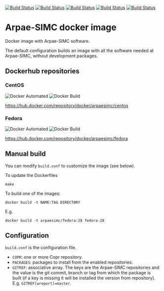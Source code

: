 [![Build Status](https://badges.herokuapp.com/travis/ARPA-SIMC/simc-docker-image?branch=master&env=DOCKER_IMAGE=centos:7&label=centos7)](https://travis-ci.org/ARPA-SIMC/simc-docker-image)
[![Build Status](https://badges.herokuapp.com/travis/ARPA-SIMC/simc-docker-image?branch=master&env=DOCKER_IMAGE=centos:8&label=centos8)](https://travis-ci.org/ARPA-SIMC/simc-docker-image)
[![Build Status](https://badges.herokuapp.com/travis/ARPA-SIMC/simc-docker-image?branch=master&env=DOCKER_IMAGE=fedora:31&label=fedora31)](https://travis-ci.org/ARPA-SIMC/simc-docker-image)
[![Build Status](https://badges.herokuapp.com/travis/ARPA-SIMC/simc-docker-image?branch=master&env=DOCKER_IMAGE=fedora:32&label=fedora32)](https://travis-ci.org/ARPA-SIMC/simc-docker-image)
[![Build Status](https://badges.herokuapp.com/travis/ARPA-SIMC/simc-docker-image?branch=master&env=DOCKER_IMAGE=fedora:33&label=fedora33)](https://travis-ci.org/ARPA-SIMC/simc-docker-image)

# Arpae-SIMC docker image

Docker image with Arpae-SIMC software.

The default configuration builds an image with all the software needed at
Arpae-SIMC, without development packages.

## Dockerhub repositories

### CentOS

![Docker Automated](https://img.shields.io/docker/automated/arpaesimc/centos.svg)
![Docker Build](https://img.shields.io/docker/build/arpaesimc/centos.svg)

https://hub.docker.com/repository/docker/arpaesimc/centos

### Fedora

![Docker Automated](https://img.shields.io/docker/automated/arpaesimc/fedora.svg)
![Docker Build](https://img.shields.io/docker/build/arpaesimc/fedora.svg)

https://hub.docker.com/repository/docker/arpaesimc/fedora

## Manual build

You can modify `build.conf` to customize the image (see below).

To update the Dockerfiles

```
make
```

To build one of the images:

```
docker build -t NAME:TAG DIRECTORY
```

E.g.

```
docker build -t arpaesimc/fedora:28 fedora-28
```


## Configuration

`build.conf` is the configuration file.

* `COPR`: one or more Copr repository.
* `PACKAGES`: packages to install from the enabled repositories.
* `GITREF`: associative array. The keys are the Arpae-SIMC repositories and
  the value is the git commit, branch or tag from which the package is built
  (if a key is missing it will be installed the version from repository).
  E.g. `GITREF[wreport]=master`.
